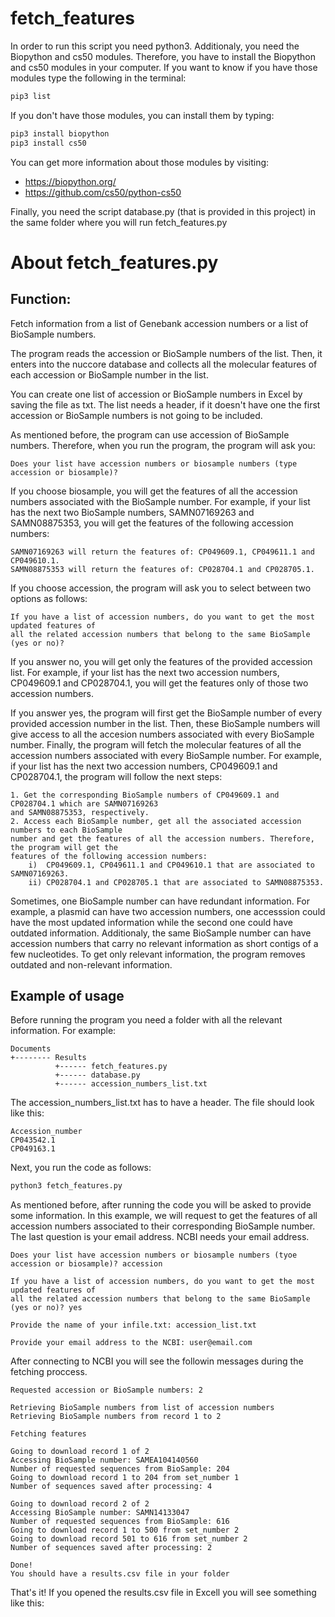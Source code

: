 # fetch_features

In order to run this script you need python3.
Additionaly, you need the Biopython and cs50 modules.
Therefore, you have to install the Biopython and cs50 modules in your computer.
If you want to know if you have those modules type the following in the terminal:

```bash
pip3 list
```

If you don't have those modules, you can install them by typing:
```bash
pip3 install biopython
pip3 install cs50
```

You can get more information about those modules by visiting:
* https://biopython.org/
* https://github.com/cs50/python-cs50

Finally, you need the script database.py (that is provided in this project) in the
same folder where you will run fetch_features.py

# About fetch_features.py
## Function:
Fetch information from a list of Genebank accession numbers or a list of BioSample
numbers.

The program reads the accession or BioSample numbers of the list. Then, it enters
into the nuccore database and collects all the molecular features of each accession
or BioSample number in the list.

You can create one list of accession or BioSample numbers in Excel by saving the
file as txt. The list needs a header, if it doesn't have one the first accession or
BioSample numbers is not going to be included.

As mentioned before, the program can use accession of BioSample numbers. Therefore,
when you run the program, the program will ask you:
```
Does your list have accession numbers or biosample numbers (type accession or biosample)? 
```

If you choose biosample, you will get the features of all the accession numbers
associated with the BioSample number. For example, if your list has the next two
BioSample numbers, SAMN07169263 and SAMN08875353, you will get the features of the 
following accession numbers:
```
SAMN07169263 will return the features of: CP049609.1, CP049611.1 and CP049610.1.
SAMN08875353 will return the features of: CP028704.1 and CP028705.1.
```

If you choose accession, the program will ask you to select between two options as follows:

```
If you have a list of accession numbers, do you want to get the most updated features of 
all the related accession numbers that belong to the same BioSample (yes or no)?
```

If you answer no, you will get only the features of the provided accession list. For example,
if your list has the next two accession numbers, CP049609.1 and CP028704.1, you will get the
features only of those two accession numbers.

If you answer yes, the program will first get the BioSample number of every provided accession
number in the list. Then, these BioSample numbers will give access to all the accesion numbers
associated with every BioSample number. Finally, the program will fetch the molecular features
of all the accession numbers associated with every BioSample number. For example, if your list
has the next two accession numbers, CP049609.1 and CP028704.1, the program will follow the
next steps:
```
1. Get the corresponding BioSample numbers of CP049609.1 and CP028704.1 which are SAMN07169263
and SAMN08875353, respectively.
2. Access each BioSample number, get all the associated accession numbers to each BioSample
number and get the features of all the accession numbers. Therefore, the program will get the
features of the following accession numbers:
    i)  CP049609.1, CP049611.1 and CP049610.1 that are associated to SAMN07169263.
    ii) CP028704.1 and CP028705.1 that are associated to SAMN08875353.
```

Sometimes, one BioSample number can have redundant information. For example, a plasmid can have
two accession numbers, one accesssion could have the most updated information while the second
one could have outdated information. Additionaly, the same BioSample number can have accession
numbers that carry no relevant information as short contigs of a few nucleotides. To get only
relevant information, the program removes outdated and non-relevant information.

## Example of usage
Before running the program you need a folder with all the relevant information. For example:
```
Documents
+-------- Results
          +------ fetch_features.py
          +------ database.py
          +------ accession_numbers_list.txt
```

The accession_numbers_list.txt has to have a header. The file should look like this:
```
Accession_number
CP043542.1
CP049163.1
```

Next, you run the code as follows:
```bash
python3 fetch_features.py
```

As mentioned before, after running the code you will be asked to provide some information.
In this example, we will request to get the features of all accession numbers associated to
their corresponding BioSample number. The last question is your email address. NCBI needs
your email address.
```
Does your list have accession numbers or biosample numbers (tyoe accession or biosample)? accession

If you have a list of accession numbers, do you want to get the most updated features of 
all the related accession numbers that belong to the same BioSample (yes or no)? yes

Provide the name of your infile.txt: accession_list.txt

Provide your email address to the NCBI: user@email.com
```

After connecting to NCBI you will see the followin messages during the fetching proccess.
```
Requested accession or BioSample numbers: 2

Retrieving BioSample numbers from list of accession numbers
Retrieving BioSample numbers from record 1 to 2

Fetching features

Going to download record 1 of 2
Accessing BioSample number: SAMEA104140560
Number of requested sequences from BioSample: 204
Going to download record 1 to 204 from set_number 1
Number of sequences saved after processing: 4

Going to download record 2 of 2
Accessing BioSample number: SAMN14133047
Number of requested sequences from BioSample: 616
Going to download record 1 to 500 from set_number 2
Going to download record 501 to 616 from set_number 2
Number of sequences saved after processing: 2

Done!
You should have a results.csv file in your folder
```

That's it!
If you opened the results.csv file in Excell you will see something like this:

